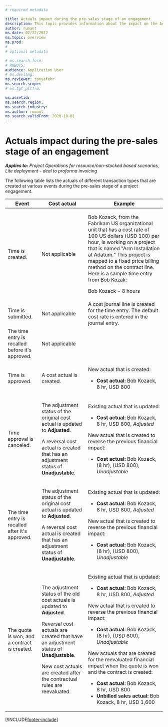 ```yaml
---
# required metadata

title: Actuals impact during the pre-sales stage of an engagement
description: This topic provides information about the impact on the Actuals table at various events while an engagment is in the pre-sales stage in Microsoft Dynamics 365 Project Operations.
author: rumant
ms.date: 02/22/2022
ms.topic: overview
ms.prod: 
#
# optional metadata

# ms.search.form: 
# ROBOTS: 
audience: Application User
# ms.devlang: 
ms.reviewer: tonyafehr
ms.search.scope: 
# ms.tgt_pltfrm: 

ms.assetid: 
ms.search.region: 
ms.search.industry: 
ms.author: rumant
ms.search.validFrom: 2020-10-01
---
```


# Actuals impact during the pre-sales stage of an engagement

_**Applies to:** Project Operations for resource/non-stocked based scenarios, Lite deployment - deal to proforma invoicing_

The following table lists the actuals of different transaction types that are created at various events during the pre-sales stage of a project engagement.

| Event | Cost actual | Example |
|---|---|---|
| Time is created. | Not applicable | <p>Bob Kozack, from the Fabrikam US organizational unit that has a cost rate of 100 US dollars (USD 100) per hour, is working on a project that is named "Arm Installation at Adatum." This project is mapped to a fixed price billing method on the contract line. Here is a sample time entry from Bob Kozak:</p><p>Bob Kozack - 8 hours</p> |
| Time is submitted. | Not applicable | A cost journal line is created for the time entry. The default cost rate is entered in the journal entry. |
| The time entry is recalled before it's approved. | Not applicable | |
| Time is approved. | A cost actual is created. | <p>New actual that is created:</p><ul><li>**Cost actual:** Bob Kozack, 8 hr, USD 800</li></ul> |
| Time approval is canceled. | <p>The adjustment status of the original cost actual is updated to **Adjusted**.</p><p>A reversal cost actual is created that has an adjustment status of **Unadjustable**.</p> | <p>Existing actual that is updated:</p><ul><li>**Cost actual:** Bob Kozack, 8 hr, USD 800, *Adjusted*</li></ul><p>New actual that is created to reverse the previous financial impact:</p><ul><li>**Cost actual:** Bob Kozack, (8 hr), (USD 800), *Unadjustable*</li></ul> |
| The time entry is recalled after it's approved. | <p>The adjustment status of the original cost actual is updated to **Adjusted**.</p><p>A reversal cost actual is created that has an adjustment status of **Unadjustable**.</p> | <p>Existing actual that is updated:</p><ul><li>**Cost actual:** Bob Kozack, 8 hr, USD 800, *Adjusted*</li></ul><p>New actual that is created to reverse the previous financial impact:</p><ul><li>**Cost actual:** Bob Kozack, (8 hr), (USD 800), *Unadjustable*</li></ul> |
| The quote is won, and a contract is created. | <p>The adjustment status of the old cost actuals is updated to **Adjusted**.</p><p>Reversal cost actuals are created that have an adjustment status of **Unadjustable**.</p><p>New cost actuals are created after the contractual rules are reevaluated.</p> | <p>Existing actual that is updated:</p><ul><li>**Cost actual:** Bob Kozack, 8 hr, USD 800, *Adjusted*</li></ul><p>New actual that is created to reverse the previous financial impact:</p><ul><li>**Cost actual:** Bob Kozack, (8 hr), (USD 800), *Unadjustable*</li></ul><p>New actuals that are created for the reevaluated financial impact when the quote is won and the contract is created:</p><ul><li>**Cost actual:** Bob Kozack, 8 hr, USD 800</li><li>**Unbilled sales actual:** Bob Kozack, 8 hr, USD 1,600</li></ul> |

[!INCLUDE[footer-include](../includes/footer-banner.md)]
